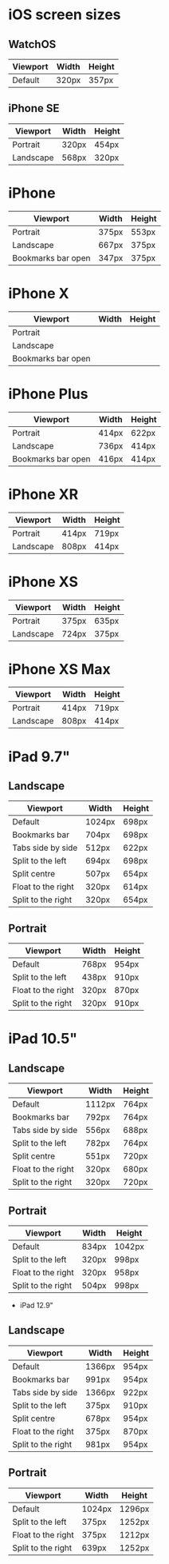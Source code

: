 
# iOS screen sizes

## WatchOS

| Viewport | Width | Height |
|----------|-------|--------|
| Default  | 320px | 357px  |

## iPhone SE

| Viewport  | Width | Height|
| --------- |-------|-------|
| Portrait  | 320px | 454px |
| Landscape | 568px | 320px |

# iPhone

| Viewport           | Width | Height|
| ------------------ |-------|-------|
| Portrait           | 375px | 553px |
| Landscape          | 667px | 375px |
| Bookmarks bar open | 347px | 375px |

# iPhone X

| Viewport           | Width | Height|
| ------------------ |-------|-------|
| Portrait           |       |       |
| Landscape          |       |       |
| Bookmarks bar open |       |       |

# iPhone Plus

| Viewport           | Width | Height|
| ------------------ |-------|-------|
| Portrait           | 414px | 622px |
| Landscape          | 736px | 414px |
| Bookmarks bar open | 416px | 414px |


# iPhone XR

| Viewport           | Width | Height|
| ------------------ |-------|-------|
| Portrait           | 414px | 719px |
| Landscape          | 808px | 414px |

# iPhone XS

| Viewport           | Width | Height|
| ------------------ |-------|-------|
| Portrait           | 375px | 635px |
| Landscape          | 724px | 375px |

# iPhone XS Max

| Viewport           | Width | Height|
| ------------------ |-------|-------|
| Portrait           | 414px | 719px |
| Landscape          | 808px | 414px |

# iPad 9.7"

## Landscape

| Viewport           | Width | Height|
| ------------------ |-------|-------|
| Default            | 1024px| 698px |
| Bookmarks bar      | 704px | 698px |
| Tabs side by side  | 512px | 622px |
| Split to the left  | 694px | 698px |
| Split centre       | 507px | 654px |
| Float to the right | 320px | 614px |
| Split to the right | 320px | 654px |

## Portrait

| Viewport           | Width | Height|
| ------------------ |-------|-------|
| Default            | 768px | 954px |
| Split to the left  | 438px | 910px |
| Float to the right | 320px | 870px |
| Split to the right | 320px | 910px |

# iPad 10.5"

## Landscape

| Viewport           | Width | Height|
| ------------------ |-------|-------|
| Default            | 1112px| 764px |
| Bookmarks bar      | 792px | 764px |
| Tabs side by side  | 556px | 688px |
| Split to the left  | 782px | 764px |
| Split centre       | 551px | 720px |
| Float to the right | 320px | 680px |
| Split to the right | 320px | 720px |

## Portrait

| Viewport           | Width | Height|
| ------------------ |-------|-------|
| Default            | 834px | 1042px |
| Split to the left  | 320px | 998px |
| Float to the right | 320px | 958px |
| Split to the right | 504px | 998px |

* iPad 12.9"

## Landscape

| Viewport           | Width | Height|
| ------------------ |-------|-------|
| Default            | 1366px| 954px |
| Bookmarks bar      | 991px | 954px |
| Tabs side by side  | 1366px| 922px |
| Split to the left  | 375px | 910px |
| Split centre       | 678px | 954px |
| Float to the right | 375px | 870px |
| Split to the right | 981px | 954px |

## Portrait

| Viewport           | Width | Height|
| ------------------ |-------|-------|
| Default            | 1024px| 1296px|
| Split to the left  | 375px | 1252px|
| Float to the right | 375px | 1212px|
| Split to the right | 639px | 1252px|

